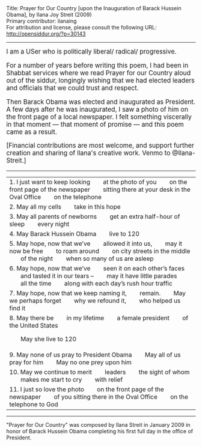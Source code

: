 <html>
<head></head>
<body>
Title: Prayer for Our Country [upon the Inauguration of Barack Hussein Obama], by Ilana Joy Streit (2009)<br />
Primary contributor: ilanaing<br />
For attribution and license, please consult the following URL: <a href="http://opensiddur.org/?p=30143">http://opensiddur.org/?p=30143</a>
<p />
<hr />

<div class="english" style="font-size: 1.2em;">
I am a USer who is politically liberal/ radical/ progressive.

For a number of years before writing this poem, I had been in Shabbat services where we read Prayer for our Country aloud out of the siddur, longingly wishing that we had elected leaders and officials that we could trust and respect.

Then Barack Obama was elected and inaugurated as President. A few days after he was inaugurated, I saw a photo of him on the front page of a local newspaper. I felt something viscerally in that moment — that moment of promise — and this poem came as a result.

[Financial contributions are most welcome, and support further creation and sharing of Ilana's creative work. Venmo to @Ilana-Streit.]
</div>

<hr />

<table style="margin-left: auto;margin-right: auto;">
<tbody>
<tr><td style="vertical-align:top;">
<div class="english">
1.    I just want to keep looking 
&nbsp;&nbsp;&nbsp;&nbsp;&nbsp;&nbsp;&nbsp;at the photo of you 
&nbsp;&nbsp;&nbsp;&nbsp;&nbsp;&nbsp;&nbsp;on the front page of the newspaper
&nbsp;&nbsp;&nbsp;&nbsp;&nbsp;&nbsp;&nbsp;sitting there at your desk in the Oval Office
&nbsp;&nbsp;&nbsp;&nbsp;&nbsp;&nbsp;&nbsp;on the telephone
</div></td></tr>


<tr><td style="vertical-align:top;">
<div class="english">
2.    May all my cells
&nbsp;&nbsp;&nbsp;&nbsp;&nbsp;&nbsp;&nbsp;take in this hope
</div></td></tr>


<tr><td style="vertical-align:top;">
<div class="english">
3.    May all parents of newborns
&nbsp;&nbsp;&nbsp;&nbsp;&nbsp;&nbsp;&nbsp;get an extra half-hour of sleep
&nbsp;&nbsp;&nbsp;&nbsp;&nbsp;&nbsp;&nbsp;every night
</div></td></tr>


<tr><td style="vertical-align:top;">
<div class="english">
4.    May Barack Hussein Obama
&nbsp;&nbsp;&nbsp;&nbsp;&nbsp;&nbsp;&nbsp;live to 120
</div></td></tr>


<tr><td style="vertical-align:top;">
<div class="english">
5.    May hope, now that we’ve
&nbsp;&nbsp;&nbsp;&nbsp;&nbsp;&nbsp;&nbsp;allowed it into us,
&nbsp;&nbsp;&nbsp;&nbsp;&nbsp;&nbsp;&nbsp;may it now be free
&nbsp;&nbsp;&nbsp;&nbsp;&nbsp;&nbsp;&nbsp;to roam around
&nbsp;&nbsp;&nbsp;&nbsp;&nbsp;&nbsp;&nbsp;on city streets in the middle
&nbsp;&nbsp;&nbsp;&nbsp;&nbsp;&nbsp;&nbsp;of the night 
&nbsp;&nbsp;&nbsp;&nbsp;&nbsp;&nbsp;&nbsp;when so many of us are asleep
</div></td></tr>


<tr><td style="vertical-align:top;">
<div class="english">
6.    May hope, now that we’ve
&nbsp;&nbsp;&nbsp;&nbsp;&nbsp;&nbsp;&nbsp;seen it on each other’s faces
&nbsp;&nbsp;&nbsp;&nbsp;&nbsp;&nbsp;&nbsp;and tasted it in our tears –
&nbsp;&nbsp;&nbsp;&nbsp;&nbsp;&nbsp;&nbsp;may it have little parades
&nbsp;&nbsp;&nbsp;&nbsp;&nbsp;&nbsp;&nbsp;all the time
&nbsp;&nbsp;&nbsp;&nbsp;&nbsp;&nbsp;&nbsp;along with each day’s rush hour traffic
</div></td></tr>


<tr><td style="vertical-align:top;">
<div class="english">
7.    May hope, now that we keep naming it,
&nbsp;&nbsp;&nbsp;&nbsp;&nbsp;&nbsp;&nbsp;remain.
&nbsp;&nbsp;&nbsp;&nbsp;&nbsp;&nbsp;&nbsp;May we perhaps forget
&nbsp;&nbsp;&nbsp;&nbsp;&nbsp;&nbsp;&nbsp;why we refound it,
&nbsp;&nbsp;&nbsp;&nbsp;&nbsp;&nbsp;&nbsp;who helped us find it
</div></td></tr>


<tr><td style="vertical-align:top;">
<div class="english">
8.    May there be
&nbsp;&nbsp;&nbsp;&nbsp;&nbsp;&nbsp;&nbsp;in my lifetime
&nbsp;&nbsp;&nbsp;&nbsp;&nbsp;&nbsp;&nbsp;a female president
&nbsp;&nbsp;&nbsp;&nbsp;&nbsp;&nbsp;&nbsp;of the United States

&nbsp;&nbsp;&nbsp;&nbsp;&nbsp;&nbsp;&nbsp;May she live to 120
</div></td></tr>


<tr><td style="vertical-align:top;">
<div class="english">
9.    May none of us pray to President Obama
&nbsp;&nbsp;&nbsp;&nbsp;&nbsp;&nbsp;&nbsp;May all of us pray for him
&nbsp;&nbsp;&nbsp;&nbsp;&nbsp;&nbsp;&nbsp;May no one prey upon him
</div></td></tr>


<tr><td style="vertical-align:top;">
<div class="english">
10.  May we continue to merit
&nbsp;&nbsp;&nbsp;&nbsp;&nbsp;&nbsp;&nbsp;leaders
&nbsp;&nbsp;&nbsp;&nbsp;&nbsp;&nbsp;&nbsp;the sight of whom
&nbsp;&nbsp;&nbsp;&nbsp;&nbsp;&nbsp;&nbsp;makes me start to cry
&nbsp;&nbsp;&nbsp;&nbsp;&nbsp;&nbsp;&nbsp;with relief
</div></td></tr>


<tr><td style="vertical-align:top;">
<div class="english">
11.  I just so love the photo
&nbsp;&nbsp;&nbsp;&nbsp;&nbsp;&nbsp;&nbsp;on the front page of the newspaper
&nbsp;&nbsp;&nbsp;&nbsp;&nbsp;&nbsp;&nbsp;of you sitting there in the Oval Office
&nbsp;&nbsp;&nbsp;&nbsp;&nbsp;&nbsp;&nbsp;on the telephone to God
</div></td></tr>
</tbody></table>

<hr />

"Prayer for Our Country" was composed by Ilana Streit in January 2009 in honor of Barack Hussein Obama completing his first full day in the office of President.

&nbsp;
</body>
</html>